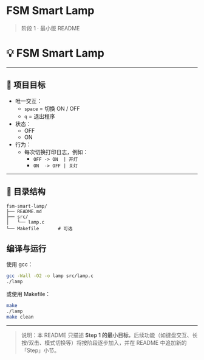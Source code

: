 # FSM Smart Lamp

> 阶段 1 · 最小版 README

# 💡 FSM Smart Lamp
---

## 🎯 项目目标

- 唯一交互：
  - `space` = 切换 ON / OFF  
  - `q`     = 退出程序
- 状态：
  - OFF
  - ON
- 行为：
  - 每次切换打印日志，例如：
    - `OFF -> ON  | 开灯`
    - `ON  -> OFF | 关灯`

---

## 📂 目录结构
```
fsm-smart-lamp/
├── README.md
├── src/
│   └── lamp.c
└── Makefile       # 可选
```

## 编译与运行
使用 gcc：
```bash
gcc -Wall -O2 -o lamp src/lamp.c
./lamp
```
或使用 Makefile：
```bash
make
./lamp
make clean
```

---

> 说明：本 README 只描述 **Step 1 的最小目标**，后续功能（如键盘交互、长按/双击、模式切换等）将按阶段逐步加入，并在 README 中追加新的「Step」小节。
